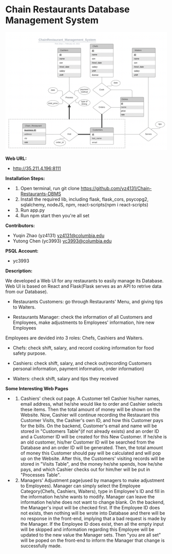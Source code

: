 # Chain Restaurants Database Management System

![screenshot](src/assets/er.png)

**Web URL:**

+ http://35.211.4.196:8111

**Installation Steps:**

+ 1. Open terminal, run git clone https://github.com/yz4131/Chain-Restaurants-DBMS
+ 2. Install the required lib, including flask, flask_cors, psycopg2, sqlalchemy, nodeJS, npm, react-scripts(npm i react-scripts)
+ 3. Run app.py
+ 4. Run npm start then you're all set

**Contributors:**

+ Yuqin Zhao (yz4131) yz4131@columbia.edu
+ Yutong Chen (yc3993) yc3993@columbia.edu

**PSQL Account:**

+ yc3993

**Description:**

We developed a Web UI for any restaurants to easily manage its Database. Web UI is based on React and Flask(Flask serves as an API to retrive data from our Database).

+ Restaurants Customers: go through Restaurants' Menu, and giving tips to Waiters. 

+ Restaurants Manager: check the information of all Customers and Employees, make adjustments to Employees' information, hire new Employees

Employees are devided into 3 roles: Chefs, Cashiers and Waiters.

+ Chefs: check shift, salary, and record cooking information for food safety purpose.

+ Cashiers: check shift, salary, and check out(recording Customers personal information, payment information, order information)

+ Waiters: check shift, salary and tips they received

**Some Interesting Web Pages**

+ 1. Cashiers' check out page. A Customer tell Cashier his/her names, email address, what he/she would like to order and Cashier selects these items. Then the total amount of money will be shown on the Website. Now, Cashier will continue recording the Restaurant this Customer Visits, the Cashier's own ID, and how this Customer pays for the bills. On the backend, Customer's email and name will be stored in "Customers Table"(if not already exists) and an order ID and a Customer ID will be created for this New Customer. If he/she is an old customer, his/her Customer ID will be searched from the Database and an order ID will be generated. Then, the total amount of money this Customer should pay will be calculated and will pop up on the Website. After this, the Customers' visiting records will be stored in "Visits Table", and the money he/she spends, how he/she pays, and which Cashier checks out for him/her will be put in "Processes Table".

+ 2. Managers' Adjustment page(used by managers to make adjustment to Employees). Manager can simply select the Employee Category(Chefs, Cashiers, Waiters), type in Employee's ID and fill in the information he/she wants to modify. Manager can leave the information he/she does not want to change blank. On the backend, the Manager's input will be checked first. If the Employee ID does not exists, then nothing will be wrote into Database and there will be no response in the front-end, implying that a bad request is made by the Manager. If the Employee ID does exist, then all the empty input will be skipped and information regarding this Employee will be updated to the new value the Manager sets. Then "you are all set" will be poped on the front-end to inform the Manager that change is successfully made.



